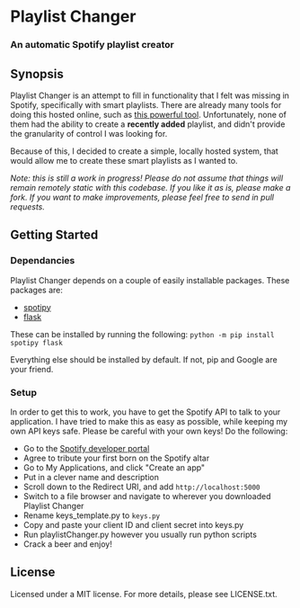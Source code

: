 # Playlist Changer
### An automatic Spotify playlist creator

## Synopsis

Playlist Changer is an attempt to fill in functionality that I felt was missing in Spotify, specifically with smart playlists. There are already many tools for doing this hosted online, such as [this powerful tool](http://smarterplaylists.playlistmachinery.com/go.html). Unfortunately, none of them had the ability to create a **recently added** playlist, and didn't provide the granularity of control I was looking for. 

Because of this, I decided to create a simple, locally hosted system, that would allow me to create these smart playlists as I wanted to. 

*Note: this is still a work in progress! Please do not assume that things will remain remotely static with this codebase. If you like it as is, please make a fork. If you want to make improvements, please feel free to send in pull requests.*

## Getting Started

### Dependancies
Playlist Changer depends on a couple of easily installable packages. These packages are: 
- [spotipy](https://github.com/plamere/spotipy)
- [flask](http://flask.pocoo.org/)

These can be installed by running the following:
`python -m pip install spotipy flask`

Everything else should be installed by default. If not, pip and Google are your friend. 

### Setup
In order to get this to work, you have to get the Spotify API to talk to your application. I have tried to make this as easy as possible, while keeping my own API keys safe. Please be careful with your own keys! Do the following:

- Go to the [Spotify developer portal](https://developer.spotify.com/my-applications/#!/applications)
- Agree to tribute your first born on the Spotify altar
- Go to My Applications, and click "Create an app"
- Put in a clever name and description
- Scroll down to the Redirect URI, and add `http://localhost:5000`
- Switch to a file browser and navigate to wherever you downloaded Playlist Changer
- Rename keys_template.py to `keys.py`
- Copy and paste your client ID and client secret into keys.py
- Run playlistChanger.py however you usually run python scripts
- Crack a beer and enjoy!

## License
Licensed under a MIT license. For more details, please see LICENSE.txt.
